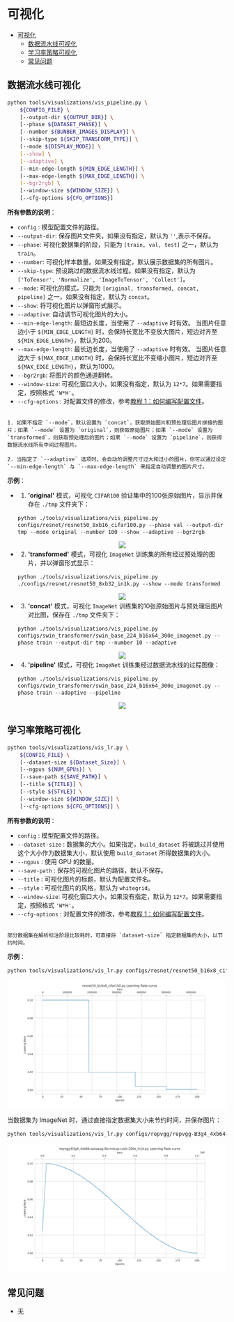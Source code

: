 # 可视化

<!-- TOC -->

- [可视化](#可视化)
  - [数据流水线可视化](#数据流水线可视化)
  - [学习率策略可视化](#学习率策略可视化)
  - [常见问题](#常见问题)

<!-- TOC -->

## 数据流水线可视化

```bash
python tools/visualizations/vis_pipeline.py \
    ${CONFIG_FILE} \
    [--output-dir ${OUTPUT_DIR}] \
    [--phase ${DATASET_PHASE}] \
    [--number ${BUNBER_IMAGES_DISPLAY}] \
    [--skip-type ${SKIP_TRANSFORM_TYPE}] \
    [--mode ${DISPLAY_MODE}] \
    [--show] \
    [--adaptive] \
    [--min-edge-length ${MIN_EDGE_LENGTH}] \
    [--max-edge-length ${MAX_EDGE_LENGTH}] \
    [--bgr2rgb] \
    [--window-size ${WINDOW_SIZE}] \
    [--cfg-options ${CFG_OPTIONS}]
```

**所有参数的说明**：

- `config` : 模型配置文件的路径。
- `--output-dir`: 保存图片文件夹，如果没有指定，默认为 `''`,表示不保存。
- `--phase`: 可视化数据集的阶段，只能为 `[train, val, test]` 之一，默认为 `train`。
- `--number`: 可视化样本数量。如果没有指定，默认展示数据集的所有图片。
- `--skip-type`: 预设跳过的数据流水线过程。如果没有指定，默认为 `['ToTensor', 'Normalize', 'ImageToTensor', 'Collect']`。
- `--mode`: 可视化的模式，只能为 `[original, transformed, concat, pipeline]` 之一，如果没有指定，默认为 `concat`。
- `--show`: 将可视化图片以弹窗形式展示。
- `--adaptive`: 自动调节可视化图片的大小。
- `--min-edge-length`: 最短边长度，当使用了 `--adaptive` 时有效。 当图片任意边小于 `${MIN_EDGE_LENGTH}` 时，会保持长宽比不变放大图片，短边对齐至 `${MIN_EDGE_LENGTH}`，默认为200。
- `--max-edge-length`: 最长边长度，当使用了 `--adaptive` 时有效。 当图片任意边大于 `${MAX_EDGE_LENGTH}` 时，会保持长宽比不变缩小图片，短边对齐至 `${MAX_EDGE_LENGTH}`，默认为1000。
- `--bgr2rgb`: 将图片的颜色通道翻转。
- `--window-size`: 可视化窗口大小，如果没有指定，默认为 `12*7`。如果需要指定，按照格式 `'W*H'`。
- `--cfg-options` : 对配置文件的修改，参考[教程 1：如何编写配置文件](https://mmclassification.readthedocs.io/zh_CN/latest/tutorials/config.html)。

```{note}

1. 如果不指定 `--mode`，默认设置为 `concat`，获取原始图片和预处理后图片拼接的图片；如果 `--mode` 设置为 `original`，则获取原始图片；如果 `--mode` 设置为 `transformed`，则获取预处理后的图片；如果 `--mode` 设置为 `pipeline`，则获得数据流水线所有中间过程图片。

2. 当指定了 `--adaptive` 选项时，会自动的调整尺寸过大和过小的图片，你可以通过设定 `--min-edge-length` 与 `--max-edge-length` 来指定自动调整的图片尺寸。
```

**示例**：

- 1) **'original'** 模式，可视化 `CIFAR100` 验证集中的100张原始图片，显示并保存在 `./tmp` 文件夹下：

  ```shell
  python ./tools/visualizations/vis_pipeline.py configs/resnet/resnet50_8xb16_cifar100.py --phase val --output-dir tmp --mode original --number 100 --show --adaptive --bgr2rgb
  ```

  <div align=center><img src="https://user-images.githubusercontent.com/18586273/146117528-1ec2d918-57f8-4ae4-8ca3-a8d31b602f64.jpg" style=" width: auto; height: 40%; "></div>

- 2) **'transformed'** 模式，可视化 `ImageNet` 训练集的所有经过预处理的图片，并以弹窗形式显示：

  ```shell
  python ./tools/visualizations/vis_pipeline.py ./configs/resnet/resnet50_8xb32_in1k.py --show --mode transformed
  ```

  <div align=center><img src="https://user-images.githubusercontent.com/18586273/146117553-8006a4ba-e2fa-4f53-99bc-42a4b06e413f.jpg" style=" width: auto; height: 40%; "></div>

- 3) **'concat'** 模式，可视化 `ImageNet` 训练集的10张原始图片与预处理后图片对比图，保存在 `./tmp` 文件夹下：

  ```shell
  python ./tools/visualizations/vis_pipeline.py configs/swin_transformer/swin_base_224_b16x64_300e_imagenet.py --phase train --output-dir tmp --number 10 --adaptive
  ```

  <div align=center><img src="https://user-images.githubusercontent.com/18586273/146128259-0a369991-7716-411d-8c27-c6863e6d76ea.JPEG" style=" width: auto; height: 40%; "></div>

- 4) **'pipeline'** 模式，可视化 `ImageNet` 训练集经过数据流水线的过程图像：

  ```shell
  python ./tools/visualizations/vis_pipeline.py configs/swin_transformer/swin_base_224_b16x64_300e_imagenet.py --phase train --adaptive --pipeline
  ```

  <div align=center><img src="https://user-images.githubusercontent.com/18586273/146128201-eb97c2aa-a615-4a81-a649-38db1c315d0e.JPEG" style=" width: auto; height: 40%; "></div>

## 学习率策略可视化

```bash
python tools/visualizations/vis_lr.py \
    ${CONFIG_FILE} \
    [--dataset-size ${Dataset_Size}] \
    [--ngpus ${NUM_GPUs}] \
    [--save-path ${SAVE_PATH}] \
    [--title ${TITLE}] \
    [--style ${STYLE}] \
    [--window-size ${WINDOW_SIZE}] \
    [--cfg-options ${CFG_OPTIONS}] \
```

**所有参数的说明**：

- `config` : 模型配置文件的路径。
- `--dataset-size` : 数据集的大小。如果指定，`build_dataset` 将被跳过并使用这个大小作为数据集大小，默认使用 `build_dataset` 所得数据集的大小。
- `--ngpus` : 使用 GPU 的数量。
- `--save-path` : 保存的可视化图片的路径，默认不保存。
- `--title` : 可视化图片的标题，默认为配置文件名。
- `--style` : 可视化图片的风格，默认为 `whitegrid`。
- `--window-size`: 可视化窗口大小，如果没有指定，默认为 `12*7`。如果需要指定，按照格式 `'W*H'`。
- `--cfg-options` : 对配置文件的修改，参考[教程 1：如何编写配置文件](https://mmclassification.readthedocs.io/zh_CN/latest/tutorials/config.html)。

```{note}

部分数据集在解析标注阶段比较耗时，可直接将 `dataset-size` 指定数据集的大小，以节约时间。

```

**示例**：

```bash
python tools/visualizations/vis_lr.py configs/resnet/resnet50_b16x8_cifar100.py
```

<div align=center><img src="../_static/image/tools/visualization/lr_schedule1.png" style=" width: auto; height: 40%; "></div>

当数据集为 ImageNet 时，通过直接指定数据集大小来节约时间，并保存图片：

```bash
python tools/visualizations/vis_lr.py configs/repvgg/repvgg-B3g4_4xb64-autoaug-lbs-mixup-coslr-200e_in1k.py --dataset-size 1281167 --ngpus 4 --save-path ./repvgg-B3g4_4xb64-lr.jpg
```

<div align=center><img src="../_static/image/tools/visualization/lr_schedule2.png" style=" width: auto; height: 40%; "></div>

## 常见问题

- 无
